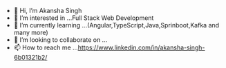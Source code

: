 - 👋 Hi, I’m Akansha Singh
- 👀 I’m interested in ...Full Stack Web Development
- 🌱 I’m currently learning ...(Angular,TypeScript,Java,Sprinboot,Kafka and many more)
- 💞️ I’m looking to collaborate on ...
- 📫 How to reach me ...https://www.linkedin.com/in/akansha-singh-6b01321b2/

<!---
12akansha12/12akansha12 is a ✨ special ✨ repository because its `README.md` (this file) appears on your GitHub profile.
You can click the Preview link to take a look at your changes.
--->

